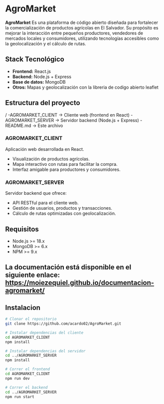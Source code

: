 # AgroMarket

**AgroMarket** Es una plataforma de código abierto diseñada para fortalecer la comercialización de productos agrícolas en El Salvador. Su propósito es mejorar la interacción entre pequeños productores, vendedores de mercados locales y consumidores, utilizando tecnologías accesibles como la geolocalización y el cálculo de rutas.

##  Stack Tecnológico

- **Frontend:** React.js
- **Backend:** Node.js + Express
- **Base de datos:** MongoDB
- **Otros:** Mapas y geolocalización con la libreria de codigo abierto leaflet

##  Estructura del proyecto
/
 -AGROMARKET_CLIENT -> Cliente web (frontend en React)
 -AGROMARKET_SERVER -> Servidor backend (Node.js + Express)
 -README.md -> Este archivo

###  AGROMARKET_CLIENT

Aplicación web desarrollada en React.

- Visualización de productos agrícolas.
- Mapa interactivo con rutas para facilitar la compra.
- Interfaz amigable para productores y consumidores.

### AGROMARKET_SERVER

Servidor backend que ofrece:

- API RESTful para el cliente web.
- Gestión de usuarios, productos y transacciones.
- Cálculo de rutas optimizadas con geolocalización.


## Requisitos

- Node.js >= 18.x
- MongoDB >= 6.x
- NPM >= 9.x

## La documentación está disponible en el siguiente enlace: https://moiezequiel.github.io/documentacion-agromarket/

## Instalacion

```bash
# Clonar el repositorio
git clone https://github.com/acardo02/AgroMarket.git

# Instalar dependencias del cliente
cd AGROMARKET_CLIENT
npm install

# Instalar dependencias del servidor
cd ../AGROMARKET_SERVER
npm install

# Correr el frontend
cd AGROMARKET_CLIENT
npm run dev

# Correr el backend
cd ../AGROMARKET_SERVER
npm run start

